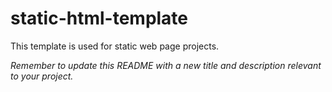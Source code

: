# static-html-template

This template is used for static web page projects.

*Remember to update this README with a new title and description relevant to your project.*
